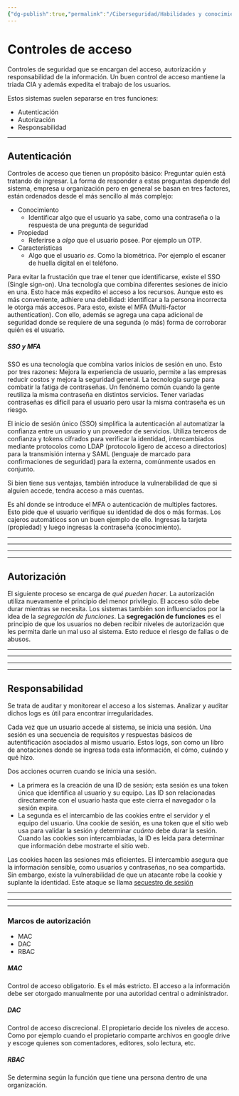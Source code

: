 ```yaml
---
{"dg-publish":true,"permalink":"/Ciberseguridad/Habilidades y conocimientos básicos/Controles de acceso/"}
---
```


# Controles de acceso

Controles de seguridad que se encargan del acceso, autorización y responsabilidad de la información.
Un buen control de acceso mantiene la triada CIA y además expedita el trabajo de los usuarios.

Estos sistemas suelen separarse en tres funciones:
- Autenticación
- Autorización
- Responsabilidad

---

## Autenticación

Controles de acceso que tienen un propósito básico: Preguntar quién está tratando de ingresar.
La forma de responder a estas preguntas depende del sistema, empresa u organización pero en general se basan en tres factores, están ordenados desde el más sencillo al más complejo:
- Conocimiento
  - Identificar algo que el usuario ya sabe, como una contraseña o la respuesta de una pregunta de seguridad
- Propiedad
  - Referirse a *algo* que el usuario posee. Por ejemplo un OTP.
- Características
  - Algo que el usuario *es*. Como la biométrica. Por ejemplo el escaner de huella digital en el teléfono.

Para evitar la frustación que trae el tener que identificarse, existe el SSO (Single sign-on). Una tecnología que combina diferentes sesiones de inicio en una. Esto hace más expedito el acceso a los recursos.
Aunque esto es más conveniente, adhiere una debilidad: identificar a la persona incorrecta le otorga más accesos.
Para esto, existe el MFA (Multi-factor authentication). Con ello, además se agrega una capa adicional de seguridad donde se requiere de una segunda (o más) forma de corroborar quién es el usuario.

##### SSO y MFA
SSO es una tecnología que combina varios inicios de sesión en uno. Esto por tres razones: Mejora la experiencia de usuario, permite a las empresas reducir costos y mejora la seguridad general.
La tecnología surge para combatir la fatiga de contraseñas. Un fenónemo común cuando la gente reutiliza la misma contraseña en distintos servicios. Tener variadas contraseñas es difícil para el usuario pero usar la misma contraseña es un riesgo.

El inicio de sesión único (SSO) simplifica la autenticación al automatizar la confianza entre un usuario y un proveedor de servicios. Utiliza terceros de confianza y tokens cifrados para verificar la identidad, intercambiados mediante protocolos como LDAP (protocolo ligero de acceso a directorios) para la transmisión interna y SAML (lenguaje de marcado para confirmaciones de seguridad) para la externa, comúnmente usados en conjunto.

Si bien tiene sus ventajas, también introduce la vulnerabilidad de que si alguien accede, tendra acceso a más cuentas.

Es ahí donde se introduce el MFA o autenticación de multiples factores.
Esto pide que el usuario verifique su identidad de dos o más formas. Los cajeros automáticos son un buen ejemplo de ello. Ingresas la tarjeta (propiedad) y luego ingresas la contraseña (conocimiento).

---
---
---
---

## Autorización

El siguiente proceso se encarga de _qué pueden hacer_. La autorización utiliza nuevamente el principio del menor privilegio. El acceso sólo debe durar mientras se necesita.
Los sistemas también son influenciados por la idea de la _segregación de funciones_.
La **segregación de funciones** es el principio de que los usuarios no deben recibir niveles de autorización que les permita darle un mal uso al sistema. Esto reduce el riesgo de fallas o de abusos.

---
---
---
---

## Responsabilidad

Se trata de auditar y monitorear el acceso a los sistemas.
Analizar y auditar dichos logs es útil para encontrar irregularidades. 

Cada vez que un usuario accede al sistema, se inicia una sesión. Una sesión es una secuencia de requisitos y respuestas básicos de autentificación asociados al mismo usuario. Estos logs, son como un libro de anotaciones donde se ingresa toda esta información, el cómo, cuándo y qué hizo.

Dos acciones ocurren cuando se inicia una sesión.
- La primera es la creación de una ID de sesión; esta sesión es una token única que identifica al usuario y su equipo. Las ID son relacionadas directamente con el usuario hasta que este cierra el navegador o la sesión expira.
- La segunda es el intercambio de las cookies entre el servidor y el equipo del usuario. Una cookie de sesión, es una token que el sitio web usa para validar la sesión y determinar _cuánto_ debe durar la sesión. Cuando las cookies son intercambiadas, la ID es leida para determinar que información debe mostrarte el sitio web.

Las cookies hacen las sesiones más eficientes. El intercambio asegura que la información sensible, como usuarios y contraseñas, no sea compartida. Sin embargo, existe la vulnerabilidad de que un atacante robe la cookie y suplante la identidad. Este ataque se llama [secuestro de sesión](-ENLACE-)

---
---
---

### Marcos de autorización

- MAC
- DAC
- RBAC

##### MAC
Control de acceso obligatorio. Es el más estricto. El acceso a la información debe ser otorgado manualmente por una autoridad central o administrador.

##### DAC
Control de acceso discrecional. El propietario decide los niveles de acceso. Como por ejemplo cuando el propietario comparte archivos en google drive y escoge quienes son comentadores, editores, solo lectura, etc.

##### RBAC
Se determina según la función que tiene una persona dentro de una organización.

